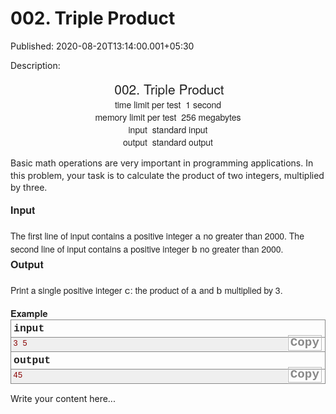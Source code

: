 #  002. Triple Product

Published: 2020-08-20T13:14:00.001+05:30

Description: 
      <div dir="ltr" style="text-align: left;" trbidi="on">
      <div style="text-align: center;">
      &nbsp;<span style="color: #222222; font-family: &quot;helvetica neue&quot; ,
      &quot;helvetica&quot; , &quot;arial&quot; , sans-serif; font-size: 21px;
      text-align: center;">002. Triple Product</span></div>
      <div class="header" style="caret-color: rgb(34, 34, 34); color: #222222; font-family:
      &quot;Helvetica Neue&quot;, Helvetica, Arial, sans-serif; font-size: 14px; margin: 0px
      0px 1em; padding: 0px; text-align: center; text-size-adjust: auto;">
      <div class="time-limit" style="margin: 0px auto; padding: 0px;">
      <div class="property-title" style="display: inline; margin: 0px; padding: 0px 4px 0px
      0px;">
      time limit per test</div>
      1 second</div>
      <div class="memory-limit" style="margin: 0px auto; padding: 0px;">
      <div class="property-title" style="display: inline; margin: 0px; padding: 0px 4px 0px
      0px;">
      memory limit per test</div>
      256 megabytes</div>
      <div class="input-file" style="margin: 0px auto; padding: 0px;">
      <div class="property-title" style="display: inline; margin: 0px; padding: 0px 4px 0px
      0px;">
      input</div>
      standard input</div>
      <div class="output-file" style="margin: 0px auto; padding: 0px;">
      <div class="property-title" style="display: inline; margin: 0px; padding: 0px 4px 0px
      0px;">
      output</div>
      standard output</div>
      </div>
      <div style="caret-color: rgb(34, 34, 34); color: #222222; font-family: &quot;Helvetica
      Neue&quot;, Helvetica, Arial, sans-serif; font-size: 14px; margin: 0px; padding: 0px;
      text-size-adjust: auto;">
      <div style="font-size: 1em; line-height: 1.4em; margin: 0px 0px 1em !important; padding:
      0px;">
      Basic math operations are very important in programming applications. In this problem, your
      task is to calculate the product of two integers, multiplied by three.</div>
      </div>
      <div class="input-specification" style="caret-color: rgb(34, 34, 34); color: #222222;
      font-family: &quot;Helvetica Neue&quot;, Helvetica, Arial, sans-serif; font-size:
      14px; margin: 0px; padding: 0px; text-size-adjust: auto;">
      <div class="section-title" style="font-size: 16.1px; font-weight: bold; margin: 0px;
      padding: 0px;">
      Input</div>
      <div style="font-size: 1em; line-height: 1.4em; margin: 1.5em 0px 0px; padding: 0px;">
      The first line of input contains a positive integer<span
      class="Apple-converted-space">&nbsp;</span><span class="tex-font-style-tt"
      style="font-family: &quot;courier new&quot; , monospace; font-size:
      15.399999618530273px;">a</span><span
      class="Apple-converted-space">&nbsp;</span>no greater than 2000. The second line
      of input contains a positive integer<span
      class="Apple-converted-space">&nbsp;</span><span class="tex-font-style-tt"
      style="font-family: &quot;courier new&quot; , monospace; font-size:
      15.399999618530273px;">b</span><span
      class="Apple-converted-space">&nbsp;</span>no greater than 2000.</div>
      </div>
      <div class="output-specification" style="caret-color: rgb(34, 34, 34); color: #222222;
      font-family: &quot;Helvetica Neue&quot;, Helvetica, Arial, sans-serif; font-size:
      14px; margin: 0px 0px 1em; padding: 0px; text-size-adjust: auto;">
      <div class="section-title" style="font-size: 16.1px; font-weight: bold; margin: 0px;
      padding: 0px;">
      Output</div>
      <div style="font-size: 1em; line-height: 1.4em; margin: 1.5em 0px 0px; padding: 0px;">
      Print a single positive integer<span
      class="Apple-converted-space">&nbsp;</span><span class="tex-font-style-tt"
      style="font-family: &quot;courier new&quot; , monospace; font-size:
      15.399999618530273px;">c</span>: the product of<span
      class="Apple-converted-space">&nbsp;</span><span class="tex-font-style-tt"
      style="font-family: &quot;courier new&quot; , monospace; font-size:
      15.399999618530273px;">a</span><span
      class="Apple-converted-space">&nbsp;</span>and<span
      class="Apple-converted-space">&nbsp;</span><span class="tex-font-style-tt"
      style="font-family: &quot;courier new&quot; , monospace; font-size:
      15.399999618530273px;">b</span><span
      class="Apple-converted-space">&nbsp;</span>multiplied by 3.</div>
      </div>
      <div class="sample-tests" style="caret-color: rgb(34, 34, 34); color: #222222; font-family:
      Consolas, &quot;Lucida Console&quot;, &quot;Andale Mono&quot;,
      &quot;Bitstream Vera Sans Mono&quot;, &quot;Courier New&quot;, Courier;
      font-size: 0.9em; margin: 0px; padding: 0px; text-size-adjust: auto;">
      <div class="section-title" style="font-family: &quot;Helvetica Neue&quot;,
      Helvetica, Arial, sans-serif; font-size: 14.489999771118164px; font-weight: bold; margin: 0px;
      padding: 0px;">
      Example</div>
      <div class="sample-test" style="margin: 0px; padding: 0px;">
      <div class="input" style="border: 1px solid rgb(136, 136, 136); margin: 0px; padding:
      0px;">
      <div class="title" style="border-bottom-color: rgb(136, 136, 136); border-bottom-style:
      solid; border-bottom-width: 1px; font-size: 1.3em; font-weight: bold; margin: 0px; padding:
      0.25em; text-transform: lowercase;">
      input<br />
      <div class="input-output-copier" data-clipboard-target="#id0021137107068301375"
      id="id0006617422582058685" style="border: 1px solid rgb(185, 185, 185); color: rgb(136, 136,
      136) !important; cursor: pointer; float: right; font-size: 1.2rem; line-height: 1.1rem;
      margin: 1px; padding: 3px; text-transform: none;" title="Copy">
      Copy</div>
      </div>
      <pre id="id0021137107068301375" style="background-color: #efefef; color: #880000;
      font-family: Consolas, &quot;Lucida Console&quot;, &quot;Andale Mono&quot;,
      &quot;Bitstream Vera Sans Mono&quot;, &quot;Courier New&quot;, Courier;
      font-size: 12.6px; line-height: 1.25em; margin-bottom: 0px; margin-top: 0px; overflow-wrap:
      break-word; padding: 0.25em; white-space: pre-wrap;">3
      5
      </pre>
      </div>
      <div class="output" style="border: 1px solid rgb(136, 136, 136); margin: 0px 0px 1em;
      padding: 0px; position: relative; top: -1px;">
      <div class="title" style="border-bottom-color: rgb(136, 136, 136); border-bottom-style:
      solid; border-bottom-width: 1px; font-size: 1.3em; font-weight: bold; margin: 0px; padding:
      0.25em; text-transform: lowercase;">
      output<br />
      <div class="input-output-copier" data-clipboard-target="#id007873356108851979"
      id="id00700368452096532" style="border: 1px solid rgb(185, 185, 185); color: rgb(136, 136,
      136) !important; cursor: pointer; float: right; font-size: 1.2rem; line-height: 1.1rem;
      margin: 1px; padding: 3px; text-transform: none;" title="Copy">
      Copy</div>
      </div>
      <pre id="id007873356108851979" style="background-color: #efefef; color: #880000;
      font-family: Consolas, &quot;Lucida Console&quot;, &quot;Andale Mono&quot;,
      &quot;Bitstream Vera Sans Mono&quot;, &quot;Courier New&quot;, Courier;
      font-size: 12.6px; line-height: 1.25em; margin-bottom: 0px; margin-top: 0px; overflow-wrap:
      break-word; padding: 0.25em; white-space: pre-wrap;">45</pre>
      </div>
      </div>
      </div>
      <script
      src="https://gist.github.com/Svastikkka/9daed993ea7938336deb12d096f7a90a.js"></script></div>


Write your content here...